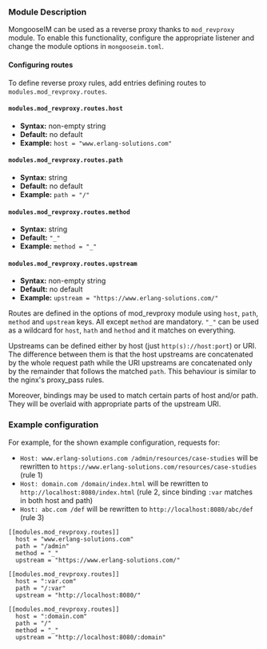 ### Module Description

MongooseIM can be used as a reverse proxy thanks to `mod_revproxy` module. 
To enable this functionality, configure the appropriate listener and change the 
module options in `mongooseim.toml`.

#### Configuring routes

To define reverse proxy rules, add entries defining routes to `modules.mod_revproxy.routes`.

#### `modules.mod_revproxy.routes.host`
* **Syntax:** non-empty string
* **Default:** no default
* **Example:** `host = "www.erlang-solutions.com"`

#### `modules.mod_revproxy.routes.path`
* **Syntax:** string
* **Default:** no default
* **Example:** `path = "/"`

#### `modules.mod_revproxy.routes.method`
* **Syntax:** string
* **Default:** `"_"`
* **Example:** `method = "_"`

#### `modules.mod_revproxy.routes.upstream`
* **Syntax:** non-empty string
* **Default:** no default
* **Example:** `upstream = "https://www.erlang-solutions.com/"`

Routes are defined in the options of mod_revproxy module using `host`, `path`, 
`method` and `upstream` keys. All except `method` are mandatory.
`"_"` can be used as a wildcard for `host`, `hath` and `hethod` and it matches on everything.

Upstreams can be defined either by host (just `http(s)://host:port`) or URI.
The difference between them is that the host upstreams are concatenated by the 
whole request path while the URI upstreams are concatenated only by the remainder 
that follows the matched `path`.
This behaviour is similar to the nginx's proxy_pass rules.

Moreover, bindings may be used to match certain parts of host and/or path.
They will be overlaid with appropriate parts of the upstream URI.

### Example configuration

For example, for the shown example configuration, requests for:

* `Host: www.erlang-solutions.com /admin/resources/case-studies` will be rewritten to `https://www.erlang-solutions.com/resources/case-studies` (rule 1)
* `Host: domain.com /domain/index.html` will be rewritten to `http://localhost:8080/index.html` (rule 2, since binding `:var` matches in both host and path)
* `Host: abc.com /def` will be rewritten to `http://localhost:8080/abc/def` (rule 3)

```
[[modules.mod_revproxy.routes]]
  host = "www.erlang-solutions.com"
  path = "/admin" 
  method = "_"
  upstream = "https://www.erlang-solutions.com/"
  
[[modules.mod_revproxy.routes]]
  host = ":var.com"
  path = "/:var"
  upstream = "http://localhost:8080/"
  
[[modules.mod_revproxy.routes]]
  host = ":domain.com"
  path = "/"
  method = "_"
  upstream = "http://localhost:8080/:domain"
```
